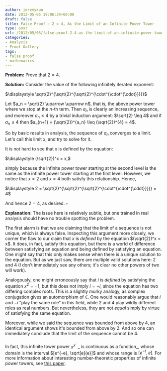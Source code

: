 ```yaml
---
author: jeremykun
date: 2012-05-05 19:06:34+00:00
draft: false
title: False Proof – 2 = 4, As the Limit of an Infinite Power Tower
type: post
url: /2012/05/05/false-proof-2-4-as-the-limit-of-an-infinite-power-tower/
categories:
- Analysis
- Proof Gallery
tags:
- false proof
- mathematics
---
```


**Problem:** Prove that $2 = 4$.

**Solution:** Consider the value of the following infinitely iterated exponent:

$\displaystyle \sqrt{2}^{\sqrt{2}^{\sqrt{2}^{\cdot^{\cdot^{\cdot}}}}}$

Let $a_n = \sqrt{2} \uparrow \uparrow n$, that is, the above power tower where we stop at the $n$-th term. Then $a_n$ is clearly an increasing sequence, and moreover $a_n \leq 4$ by a trivial induction argument: $\sqrt{2} \leq 4$ and if $a_n \leq 4$ then $a_{n+1} = (\sqrt{2})^{a_n} \leq (\sqrt{2})^{4} = 4$.

So by basic results in analysis, the sequence of $a_n$ converges to a limit. Let's call this limit $x$, and try to solve for it.

It is not hard to see that $x$ is defined by the equation:

$\displaystyle (\sqrt{2})^x = x,$

simply because the infinite power tower starting at the second level is the same as the infinite power tower starting at the first level. However, we notice that $x=2$ and $x=4$ both satisfy this relationship. Hence,

$\displaystyle 2 = \sqrt{2}^{\sqrt{2}^{\sqrt{2}^{\cdot^{\cdot^{\cdot}}}}} = 4$

And hence $2=4$, as desired. $\square$

**Explanation:** The issue here is relatively subtle, but one trained in real analysis should have no trouble spotting the problem.

The first alarm is that we are claiming that the limit of a sequence is not unique, which is always false. Inspecting this argument more closely, we corner the flaw to our claim that $x$ is _defined_ by the equation $(\sqrt{2})^x = x$. It does, in fact, satisfy this equation, but there is a world of difference between satisfying an equation and being defined by satisfying an equation. One might say that this only makes sense when there is a unique solution to the equation. But as we just saw, there are multiple valid solutions here: 2 and 4 (I don't immediately see any others; it's clear no other powers of two will work).

Analogously, one might erroneously say that $i$ is _defined_ by satisfying the equation $x^2 = -1$, but this does not imply $i = -i$, since the equation has two differing complex roots. This is a slightly murky analogy, as complex conjugation gives an automorphism of $\mathbb{C}$. One would reasonably argue that $i$ and $-i$ "play the same role" in this field, while 2 and 4 play wildly different roles as real numbers. But nevertheless, they are not _equal_ simply by virtue of satisfying the same equation.

Moreover, while we said the sequence was bounded from above by 4, an identical argument shows it's bounded from above by 2. And so one can immediately conclude that the limit of the sequence cannot be 4.

In fact, this infinite tower power $x^{x^{\cdot^{\cdot^{\cdot}}}}$_ is continuous as a function_, whose domain is the interval $[e^{-e}, \sqrt[e]{e}]$ and whose range is $[e^{-1},e]$. For more information about interesting number-theoretic properties of infinite power towers, see [this paper](http://www.nntdm.net/papers/nntdm-16/NNTDM-16-3-18-24.pdf).
